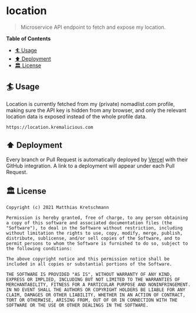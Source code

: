 # location

> Microservice API endpoint to fetch and expose my location.

**Table of Contents**

- [🏄 Usage](#-usage)
- [⬆️ Deployment](#️-deployment)
- [🏛 License](#-license)

## 🏄 Usage

Location is currently fetched from my (private) nomadlist.com profile, making sure the API key is hidden from any browser, and only the relevant location data is exposed instead of the whole profile data.

```text
https://location.kremalicious.com
```

## ⬆️ Deployment

Every branch or Pull Request is automatically deployed by [Vercel](https://vercel.com) with their GitHub integration. A link to a deployment will appear under each Pull Request.

## 🏛 License

```text
Copyright (c) 2021 Matthias Kretschmann

Permission is hereby granted, free of charge, to any person obtaining a copy of this software and associated documentation files (the "Software"), to deal in the Software without restriction, including without limitation the rights to use, copy, modify, merge, publish, distribute, sublicense, and/or sell copies of the Software, and to permit persons to whom the Software is furnished to do so, subject to the following conditions:

The above copyright notice and this permission notice shall be included in all copies or substantial portions of the Software.

THE SOFTWARE IS PROVIDED "AS IS", WITHOUT WARRANTY OF ANY KIND, EXPRESS OR IMPLIED, INCLUDING BUT NOT LIMITED TO THE WARRANTIES OF MERCHANTABILITY, FITNESS FOR A PARTICULAR PURPOSE AND NONINFRINGEMENT. IN NO EVENT SHALL THE AUTHORS OR COPYRIGHT HOLDERS BE LIABLE FOR ANY CLAIM, DAMAGES OR OTHER LIABILITY, WHETHER IN AN ACTION OF CONTRACT, TORT OR OTHERWISE, ARISING FROM, OUT OF OR IN CONNECTION WITH THE SOFTWARE OR THE USE OR OTHER DEALINGS IN THE SOFTWARE.
```

